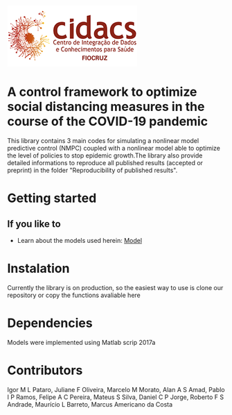 ![GitHub Logo](/cidacs.png)

# A control framework to optimize social distancing measures in the course of the COVID-19 pandemic

This library contains 3 main codes for simulating a nonlinear model predictive control (NMPC) coupled with a nonlinear model able to optimize the level of policies to stop epidemic growth.The library also provide detailed informations to reproduce all published results (accepted or preprint) in the folder "Reproducibility of published results".

# Getting started

## If you like to

* Learn about the models used herein: [Model](http://github.com/cidacslab/Mathematical-and-Statistical-Modeling-of-COVID19-in-Brazil/blob/master/docs/Mathematical%20and%20Statistical%20Modeling%20of%20COVID19%20in%20Brazil.ipynb)

# Instalation

Currently the library is on production, so the easiest way to use is clone our repository or copy the functions avaliable here

# Dependencies

Models were implemented using Matlab scrip 2017a

# Contributors

Igor M L Pataro, Juliane F Oliveira, Marcelo M Morato, Alan A S Amad, Pablo I P Ramos, Felipe A C Pereira, Mateus S Silva, Daniel C P Jorge, Roberto F S Andrade,  Maurício L Barreto,  Marcus Americano da Costa
